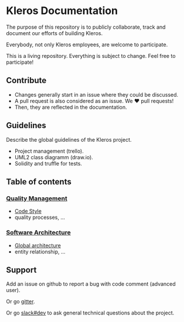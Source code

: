 # Kleros Documentation

The purpose of this repository is to publicly collaborate, track and document
our efforts of building Kleros.

Everybody, not only Kleros employees, are welcome to participate.

This is a living repository. Everything is subject to change. Feel free to participate!

## Contribute

- Changes generally start in an issue where they could be discussed.
- A pull request is also considered as an issue. We ❤️ pull requests!
- Then, they are reflected in the documentation.

## Guidelines

Describe the global guidelines of the Kleros project.

- Project management (trello).
- UML2 class diagramm (draw.io).
- Solidity and truffle for tests.

## Table of contents

### [Quality Management](./quality-management/)

- [Code Style](./quality-management/code-style.md)
- quality processes, ...

### [Software Architecture](./software-architecture/)

- [Global architecture](./software-architecture/architecture.md)
- entity relationship, ...

## Support

Add an issue on github to report a bug with code comment (advanced user).

Or go [gitter](https://gitter.im/kleros).

Or go [slack#dev](https://kleros.slack.com/messages/C65N18PT3/) to ask general
technical questions about the project.
